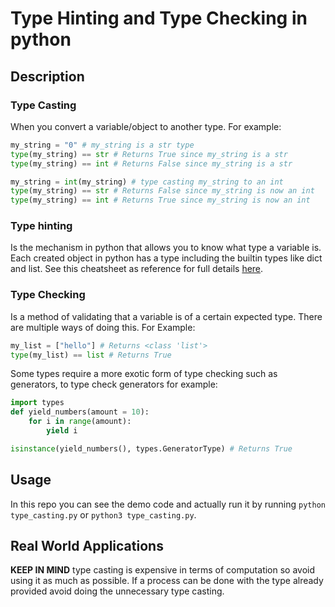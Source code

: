 # Type Hinting and Type Checking in python

## Description

### Type Casting
When you convert a variable/object to another type. For example:
```python 
my_string = "0" # my_string is a str type
type(my_string) == str # Returns True since my_string is a str
type(my_string) == int # Returns False since my_string is a str

my_string = int(my_string) # type casting my_string to an int
type(my_string) == str # Returns False since my_string is now an int
type(my_string) == int # Returns True since my_string is now an int
```

### Type hinting
Is the mechanism in python that allows you to know what type a variable is. Each created object in python has a type including the builtin types like dict and list. See this cheatsheet as reference for full details [here](https://mypy.readthedocs.io/en/latest/cheat_sheet_py3.html).  

### Type Checking
Is a method of validating that a variable is of a certain expected type. There are multiple ways of doing this. For Example:
```python
my_list = ["hello"] # Returns <class 'list'>
type(my_list) == list # Returns True
```
Some types require a more exotic form of type checking such as generators, to type check generators for example:
```python
import types
def yield_numbers(amount = 10):
    for i in range(amount):
        yield i

isinstance(yield_numbers(), types.GeneratorType) # Returns True
```
## Usage
In this repo you can see the demo code and actually run it by running ```python type_casting.py``` or ```python3 type_casting.py```.

## Real World Applications
**KEEP IN MIND** type casting is expensive in terms of computation so avoid using it as much as possible. If a process can be done with the type already provided avoid doing the unnecessary type casting.